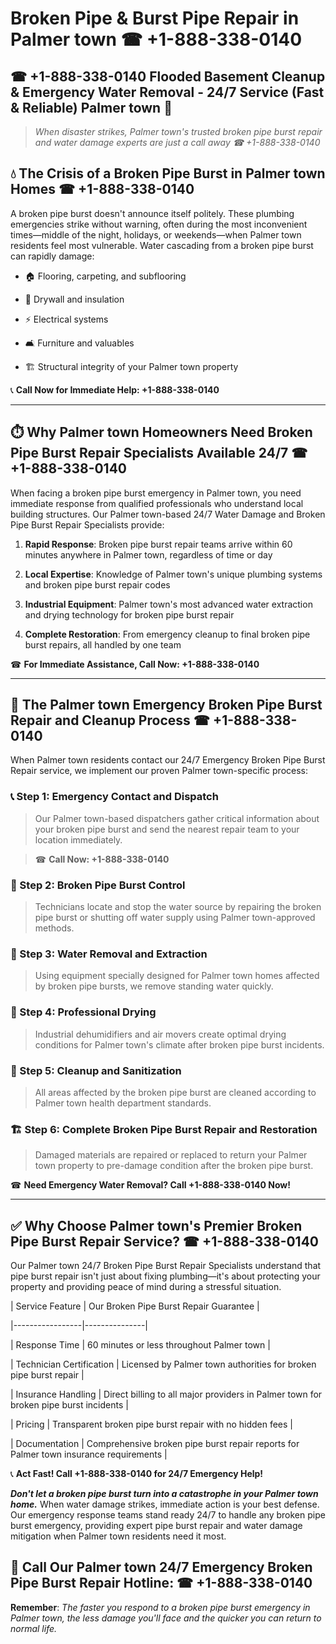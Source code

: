 # Broken Pipe & Burst Pipe Repair in Palmer town ☎ +1-888-338-0140  
## ☎ +1-888-338-0140 Flooded Basement Cleanup & Emergency Water Removal - 24/7 Service (Fast & Reliable) Palmer town 🚨  

> *When disaster strikes, Palmer town's trusted broken pipe burst repair and water damage experts are just a call away ☎ +1-888-338-0140*  

## 💧 The Crisis of a Broken Pipe Burst in Palmer town Homes ☎ +1-888-338-0140  

A broken pipe burst doesn't announce itself politely. These plumbing emergencies strike without warning, often during the most inconvenient times—middle of the night, holidays, or weekends—when Palmer town residents feel most vulnerable. Water cascading from a broken pipe burst can rapidly damage:  

* 🏠 Flooring, carpeting, and subflooring  
* 🧱 Drywall and insulation  
* ⚡ Electrical systems  
* 🛋️ Furniture and valuables  
* 🏗️ Structural integrity of your Palmer town property  

📞 **Call Now for Immediate Help: +1-888-338-0140**  

---  

## ⏱️ Why Palmer town Homeowners Need Broken Pipe Burst Repair Specialists Available 24/7 ☎ +1-888-338-0140  

When facing a broken pipe burst emergency in Palmer town, you need immediate response from qualified professionals who understand local building structures. Our Palmer town-based 24/7 Water Damage and Broken Pipe Burst Repair Specialists provide:  

1. **Rapid Response**: Broken pipe burst repair teams arrive within 60 minutes anywhere in Palmer town, regardless of time or day  
2. **Local Expertise**: Knowledge of Palmer town's unique plumbing systems and broken pipe burst repair codes  
3. **Industrial Equipment**: Palmer town's most advanced water extraction and drying technology for broken pipe burst repair  
4. **Complete Restoration**: From emergency cleanup to final broken pipe burst repairs, all handled by one team  

☎ **For Immediate Assistance, Call Now: +1-888-338-0140**  

---  

## 🔧 The Palmer town Emergency Broken Pipe Burst Repair and Cleanup Process ☎ +1-888-338-0140  

When Palmer town residents contact our 24/7 Emergency Broken Pipe Burst Repair service, we implement our proven Palmer town-specific process:  

### 📞 Step 1: Emergency Contact and Dispatch  
> Our Palmer town-based dispatchers gather critical information about your broken pipe burst and send the nearest repair team to your location immediately.  
> ☎ **Call Now: +1-888-338-0140**  

### 🚿 Step 2: Broken Pipe Burst Control  
> Technicians locate and stop the water source by repairing the broken pipe burst or shutting off water supply using Palmer town-approved methods.  

### 🌊 Step 3: Water Removal and Extraction  
> Using equipment specially designed for Palmer town homes affected by broken pipe bursts, we remove standing water quickly.  

### 💨 Step 4: Professional Drying  
> Industrial dehumidifiers and air movers create optimal drying conditions for Palmer town's climate after broken pipe burst incidents.  

### 🧼 Step 5: Cleanup and Sanitization  
> All areas affected by the broken pipe burst are cleaned according to Palmer town health department standards.  

### 🏗️ Step 6: Complete Broken Pipe Burst Repair and Restoration  
> Damaged materials are repaired or replaced to return your Palmer town property to pre-damage condition after the broken pipe burst.  

☎ **Need Emergency Water Removal? Call +1-888-338-0140 Now!**  

---  

## ✅ Why Choose Palmer town's Premier Broken Pipe Burst Repair Service? ☎ +1-888-338-0140  

Our Palmer town 24/7 Broken Pipe Burst Repair Specialists understand that pipe burst repair isn't just about fixing plumbing—it's about protecting your property and providing peace of mind during a stressful situation.  

| Service Feature | Our Broken Pipe Burst Repair Guarantee |  
|-----------------|---------------|  
| Response Time | 60 minutes or less throughout Palmer town |  
| Technician Certification | Licensed by Palmer town authorities for broken pipe burst repair |  
| Insurance Handling | Direct billing to all major providers in Palmer town for broken pipe burst incidents |  
| Pricing | Transparent broken pipe burst repair with no hidden fees |  
| Documentation | Comprehensive broken pipe burst repair reports for Palmer town insurance requirements |  

📞 **Act Fast! Call +1-888-338-0140 for 24/7 Emergency Help!**  

***Don't let a broken pipe burst turn into a catastrophe in your Palmer town home.*** When water damage strikes, immediate action is your best defense. Our emergency response teams stand ready 24/7 to handle any broken pipe burst emergency, providing expert pipe burst repair and water damage mitigation when Palmer town residents need it most.  

## 📱 Call Our Palmer town 24/7 Emergency Broken Pipe Burst Repair Hotline: ☎ +1-888-338-0140  

**Remember**: *The faster you respond to a broken pipe burst emergency in Palmer town, the less damage you'll face and the quicker you can return to normal life.*